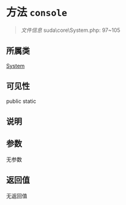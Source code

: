 # 方法 `console`

> *文件信息* suda\core\System.php: 97~105

## 所属类 

[System](../System.md)

## 可见性

 public static

## 说明



## 参数


无参数


## 返回值

无返回值
